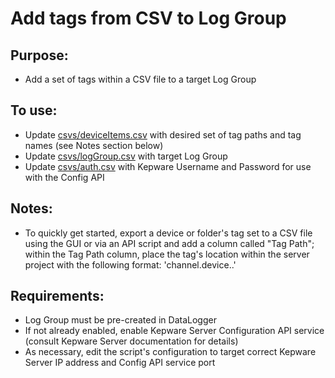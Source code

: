 # Add tags from CSV to Log Group

## Purpose: 
- Add a set of tags within a CSV file to a target Log Group

## To use:
- Update [csvs/deviceItems.csv](csvs/deviceItems.csv) with desired set of tag paths and tag names (see Notes section below)
- Update [csvs/logGroup.csv](csvs/logGroup.csv) with target Log Group
- Update [csvs/auth.csv](csvs/logGroup.csv) with Kepware Username and Password for use with the Config API

## Notes:
- To quickly get started, export a device or folder's tag set to a CSV file using the GUI or via an API script and add a column called "Tag Path"; 
       within the Tag Path column, place the tag's location within the server project with the following format: 'channel.device.<folders>.'

## Requirements: 
- Log Group must be pre-created in DataLogger
- If not already enabled, enable Kepware Server Configuration API service (consult Kepware Server documentation for details)
- As necessary, edit the script's configuration to target correct Kepware Server IP address and Config API service port 
